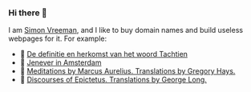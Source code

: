 ### Hi there 👋

I am [Simon Vreeman](https://vreeman.com), and I like to buy domain names and build useless webpages for it. For example:

- 📖 [De definitie en herkomst van het woord Tachtien](https://tachtien.nl)
- 🥃 [Jenever in Amsterdam](https://jenever.amsterdam)
- 📘 [Meditations by Marcus Aurelius. Translations by Gregory Hays.](https://vreeman.com/meditations/)
- 📕 [Discourses of Epictetus. Translations by George Long.](https://vreeman.com/discourses/)

<!--
**simonvreeman/simonvreeman** is a ✨ _special_ ✨ repository because its `README.md` (this file) appears on your GitHub profile.

Here are some ideas to get you started:

- 🔭 I’m currently working on ...
- 🌱 I’m currently learning ...
- 👯 I’m looking to collaborate on ...
- 🤔 I’m looking for help with ...
- 💬 Ask me about ...
- 📫 How to reach me: ...
- 😄 Pronouns: ...
- ⚡ Fun fact: ...
-->
